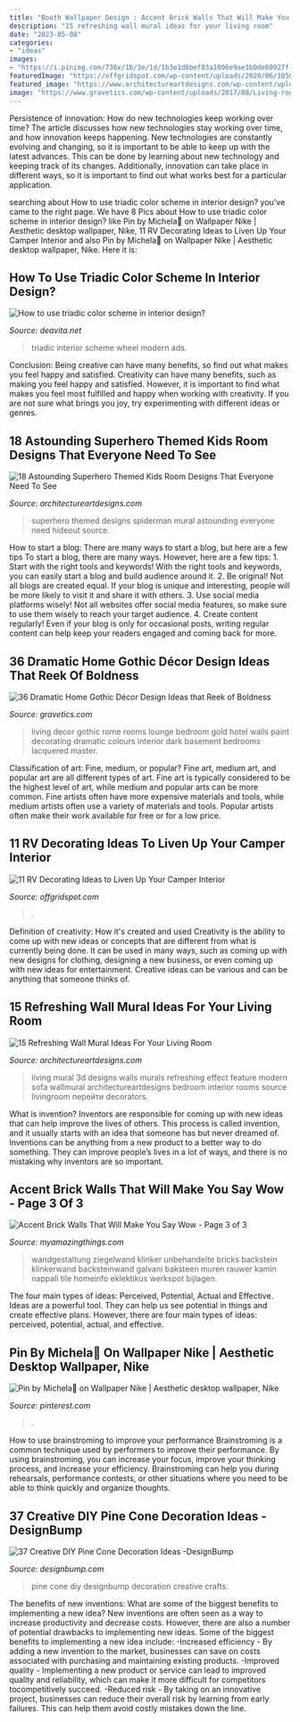 ```yaml
---
title: "Booth Wallpaper Design : Accent Brick Walls That Will Make You Say Wow"
description: "15 refreshing wall mural ideas for your living room"
date: "2023-05-08"
categories:
- "ideas"
images:
- "https://i.pinimg.com/736x/1b/3e/1d/1b3e1d6bef83a1006e9ae1b0de60927f--nike.jpg"
featuredImage: "https://offgridspot.com/wp-content/uploads/2020/06/105044540_3113232758699296_6906715080108428204_n.jpg"
featured_image: "https://www.architectureartdesigns.com/wp-content/uploads/2015/05/419.jpg"
image: "https://www.gravetics.com/wp-content/uploads/2017/08/Living-room-at-D-Inghilterra-Hotel-Rome-Italy.jpg"
---
```



Persistence of innovation: How do new technologies keep working over time?
The article discusses how new technologies stay working over time, and how innovation keeps happening. New technologies are constantly evolving and changing, so it is important to be able to keep up with the latest advances. This can be done by learning about new technology and keeping track of its changes. Additionally, innovation can take place in different ways, so it is important to find out what works best for a particular application.

	

		
searching about How to use triadic color scheme in interior design? you've came to the right page. We have 8 Pics about How to use triadic color scheme in interior design? like Pin by Michela🌙 on Wallpaper Nike | Aesthetic desktop wallpaper, Nike, 11 RV Decorating Ideas to Liven Up Your Camper Interior and also Pin by Michela🌙 on Wallpaper Nike | Aesthetic desktop wallpaper, Nike. Here it is:
		
    
## How To Use Triadic Color Scheme In Interior Design?

<img loading=lazy src="https://deavita.net/wp-content/uploads/2018/06/color-wheel-design-triadic-palette-modern-living-room.jpg" onerror="this.onerror=null;this.src='https://tse2.mm.bing.net/th?id=OIP.VlGauBvd4bST_A2nxm4apQHaJ4&amp;pid=15.1';" alt="How to use triadic color scheme in interior design?">

_Source: deavita.net_

>triadic interior scheme wheel modern ads. 

	

Conclusion: Being creative can have many benefits, so find out what makes you feel happy and satisfied.
Creativity can have many benefits, such as making you feel happy and satisfied. However, it is important to find what makes you feel most fulfilled and happy when working with creativity. If you are not sure what brings you joy, try experimenting with different ideas or genres.

    
## 18 Astounding Superhero Themed Kids Room Designs That Everyone Need To See

<img loading=lazy src="https://www.architectureartdesigns.com/wp-content/uploads/2016/12/15-1-630x630.jpg" onerror="this.onerror=null;this.src='https://tse4.mm.bing.net/th?id=OIP.2T2x2s9wAw44EVMj3212XgHaHa&amp;pid=15.1';" alt="18 Astounding Superhero Themed Kids Room Designs That Everyone Need To See">

_Source: architectureartdesigns.com_

>superhero themed designs spiderman mural astounding everyone need hideout source. 

	

How to start a blog: There are many ways to start a blog, but here are a few tips
To start a blog, there are many ways. However, here are a few tips: 1. Start with the right tools and keywords! With the right tools and keywords, you can easily start a blog and build audience around it. 2. Be original! Not all blogs are created equal. If your blog is unique and interesting, people will be more likely to visit it and share it with others. 3. Use social media platforms wisely! Not all websites offer social media features, so make sure to use them wisely to reach your target audience. 4. Create content regularly! Even if your blog is only for occasional posts, writing regular content can help keep your readers engaged and coming back for more.

    
## 36 Dramatic Home Gothic Décor Design Ideas That Reek Of Boldness

<img loading=lazy src="https://www.gravetics.com/wp-content/uploads/2017/08/Living-room-at-D-Inghilterra-Hotel-Rome-Italy.jpg" onerror="this.onerror=null;this.src='https://tse2.mm.bing.net/th?id=OIP.lPqnP2Q-uVMMlwQY8biapQHaG5&amp;pid=15.1';" alt="36 Dramatic Home Gothic Décor Design Ideas that Reek of Boldness">

_Source: gravetics.com_

>living decor gothic rome rooms lounge bedroom gold hotel walls paint decorating dramatic colours interior dark basement bedrooms lacquered master. 

	

Classification of art: Fine, medium, or popular?
Fine art, medium art, and popular art are all different types of art. Fine art is typically considered to be the highest level of art, while medium and popular arts can be more common. Fine artists often have more expensive materials and tools, while medium artists often use a variety of materials and tools. Popular artists often make their work available for free or for a low price.

    
## 11 RV Decorating Ideas To Liven Up Your Camper Interior

<img loading=lazy src="https://offgridspot.com/wp-content/uploads/2020/06/105044540_3113232758699296_6906715080108428204_n.jpg" onerror="this.onerror=null;this.src='https://tse1.mm.bing.net/th?id=OIP.b9jlP_WOa4fFZ_na6Tq44wHaJ4&amp;pid=15.1';" alt="11 RV Decorating Ideas to Liven Up Your Camper Interior">

_Source: offgridspot.com_

>. 

	

Definition of creativity: How it's created and used
Creativity is the ability to come up with new ideas or concepts that are different from what is currently being done. It can be used in many ways, such as coming up with new designs for clothing, designing a new business, or even coming up with new ideas for entertainment. Creative ideas can be various and can be anything that someone thinks of.

    
## 15 Refreshing Wall Mural Ideas For Your Living Room

<img loading=lazy src="https://www.architectureartdesigns.com/wp-content/uploads/2015/05/419.jpg" onerror="this.onerror=null;this.src='https://tse2.mm.bing.net/th?id=OIP.ZWrShS6bVR5jGWExsJVgrgHaHa&amp;pid=15.1';" alt="15 Refreshing Wall Mural Ideas For Your Living Room">

_Source: architectureartdesigns.com_

>living mural 3d designs walls murals refreshing effect feature modern sofa wallmural architectureartdesigns bedroom interior rooms source livingroom перейти decorators. 

	

What is invention?
Inventors are responsible for coming up with new ideas that can help improve the lives of others. This process is called invention, and it usually starts with an idea that someone has but never dreamed of. Inventions can be anything from a new product to a better way to do something. They can improve people’s lives in a lot of ways, and there is no mistaking why inventors are so important.

    
## Accent Brick Walls That Will Make You Say Wow - Page 3 Of 3

<img loading=lazy src="https://myamazingthings.com/wp-content/uploads/2017/01/Susan-Galvani_Brooklyn-Living-Room_Brick.jpg.rend_.hgtvcom.1280.720-1024x576.jpeg" onerror="this.onerror=null;this.src='https://tse2.mm.bing.net/th?id=OIP.PI1oWNxOaOYSf8_Obz-tLQHaEK&amp;pid=15.1';" alt="Accent Brick Walls That Will Make You Say Wow - Page 3 of 3">

_Source: myamazingthings.com_

>wandgestaltung ziegelwand klinker unbehandelte bricks backstein klinkerwand backsteinwand galvani baksteen muren rauwer kamin nappali tile homeinfo eklektikus werkspot bijlagen. 

	

The four main types of ideas: Perceived, Potential, Actual and Effective.
Ideas are a powerful tool. They can help us see potential in things and create effective plans. However, there are four main types of ideas: perceived, potential, actual, and effective.

    
## Pin By Michela🌙 On Wallpaper Nike | Aesthetic Desktop Wallpaper, Nike

<img loading=lazy src="https://i.pinimg.com/736x/1b/3e/1d/1b3e1d6bef83a1006e9ae1b0de60927f--nike.jpg" onerror="this.onerror=null;this.src='https://tse4.mm.bing.net/th?id=OIP.-p78au3rlOsmfKuTkn0alQHaLH&amp;pid=15.1';" alt="Pin by Michela🌙 on Wallpaper Nike | Aesthetic desktop wallpaper, Nike">

_Source: pinterest.com_

>. 

	

How to use brainstroming to improve your performance
Brainstroming is a common technique used by performers to improve their performance. By using brainstroming, you can increase your focus, improve your thinking process, and increase your efficiency. Brainstroming can help you during rehearsals, performance contests, or other situations where you need to be able to think quickly and organize thoughts.

    
## 37 Creative DIY Pine Cone Decoration Ideas -DesignBump

<img loading=lazy src="https://cdn.designbump.com/wp-content/uploads/2015/11/pine-crafts-fall-decor12.jpg" onerror="this.onerror=null;this.src='https://tse1.mm.bing.net/th?id=OIP.TeA1svPw_TUPUaxwgUgryAHaKx&amp;pid=15.1';" alt="37 Creative DIY Pine Cone Decoration Ideas -DesignBump">

_Source: designbump.com_

>pine cone diy designbump decoration creative crafts. 

	

The benefits of new inventions: What are some of the biggest benefits to implementing a new idea?
New inventions are often seen as a way to increase productivity and decrease costs. However, there are also a number of potential drawbacks to implementing new ideas. Some of the biggest benefits to implementing a new idea include: 
-Increased efficiency - By adding a new invention to the market, businesses can save on costs associated with purchasing and maintaining existing products. 
-Improved quality - Implementing a new product or service can lead to improved quality and reliability, which can make it more difficult for competitors tocompetitively succeed. 
-Reduced risk - By taking on an innovative project, businesses can reduce their overall risk by learning from early failures. This can help them avoid costly mistakes down the line.

